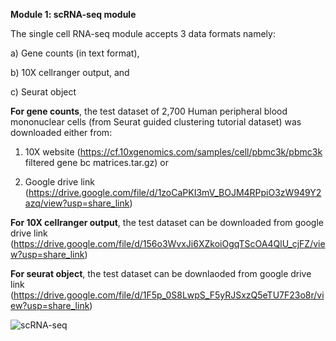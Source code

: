 **Module 1: scRNA-seq module**

The single cell RNA-seq module accepts 3 data formats namely:

a) Gene counts (in text format),

b) 10X cellranger output, and

c) Seurat object

**For gene counts**, the test dataset of 2,700 Human peripheral blood mononuclear cells (from Seurat guided clustering tutorial dataset) was downloaded either from:

1. 10X website (https://cf.10xgenomics.com/samples/cell/pbmc3k/pbmc3k filtered gene bc matrices.tar.gz) or 

2. Google drive link (https://drive.google.com/file/d/1zoCaPKI3mV_BOJM4RPpiO3zW949Y2azq/view?usp=share_link)

**For 10X cellranger output**, the test dataset can be downloaded from google drive link (https://drive.google.com/file/d/156o3WvxJi6XZkoiOgqTScOA4QlU_cjFZ/view?usp=share_link)

**For seurat object**, the test dataset can be downlaoded from google drive link (https://drive.google.com/file/d/1F5p_0S8LwpS_F5yRJSxzQ5eTU7F23o8r/view?usp=share_link)

![scRNA-seq](https://user-images.githubusercontent.com/8286779/229020079-c6a0a199-1dec-4f80-b1c3-7ff08305035f.png)

